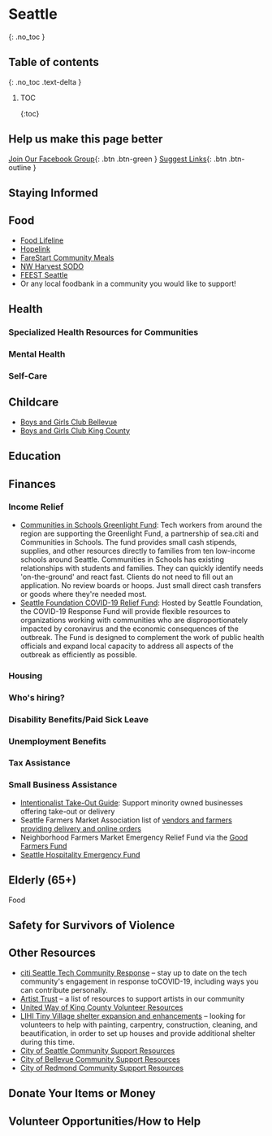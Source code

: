 # Seattle

{: .no\_toc }

## Table of contents

{: .no\_toc .text-delta }

1. TOC

   {:toc}

## Help us make this page better

 [Join Our Facebook Group](https://www.facebook.com/groups/coronawhatnow){: .btn .btn-green } [Suggest Links](https://docs.google.com/document/d/1pQir0-VroO1SmmBxLTyQK_IxcqDbftEy44TbPyzOqmU/edit?usp=sharing){: .btn .btn-outline }

## Staying Informed

## Food

* [Food Lifeline](https://l.workplace.com/l.php?u=https%3A%2F%2Ffoodlifeline.org%2F&h=AT1b4_37lgTzQe3iX3D9itffeF_wKCLtmLpgGZ0LF7g0dAxEmxJcnzuoOz4BpN1q0IAn9U_wRLzgJhagS14bCuUo7MmYD2F93Bb6voQeTceeLrsmestlkB9ooOC-dsipX2zbsKsjYYLAXlBt5Ko6B7DClwicIbcJJTPZXw)
* [Hopelink](https://l.workplace.com/l.php?u=https%3A%2F%2Fwww.hopelink.org%2F%3Fgclid%3DEAIaIQobChMIm4SBp4Gj6AIVmSCtBh3LFA4MEAAYASAAEgJJfPD_BwE&h=AT0v-RTiGrCqiMvTNQaArslNrUIyeW8v4-wjl4ShC_i7MMDvVRV-rqEZdc7E1_lQYvJP7kka3Hbwk1g54SwNNIJ4KlrwWtdz1n7um6Pb4korL9SQY4cGUNtOUS7q2-zk-VrYIkuuQVjbrBzExLx1smGriWxs2lRC69DTMg)
* [FareStart Community Meals](https://www.farestart.org/responding-covid-19)
* [NW Harvest SODO](https://www.northwestharvest.org/sodo-community-market?gclid=EAIaIQobChMI-7K0lIql6AIVaCCtBh1SugEzEAAYASAAEgKcivD_BwE)
* [FEEST Seattle](https://www.feestseattle.org/)
* Or any local foodbank in a community you would like to support!

## Health

### Specialized Health Resources for Communities

### Mental Health

### Self-Care

## Childcare

* [Boys and Girls Club Bellevue](http://www.bgcbellevue.org/)
* [Boys and Girls Club King County](https://positiveplace.org/)

## Education

## Finances

### Income Relief

* [Communities in Schools Greenlight Fund](https://l.workplace.com/l.php?u=https%3A%2F%2Fseaciti.org%2Fgreenlight-covid-19%2F&h=AT0Vz0d_pgaX0lnx0NqAbqx3Zn6nIIUhjREjOPZeiGdrDph3GuWqpH6wyfSgtzr8BNmi9nqQDCmaA60lYPef7mWrcDoai0uqSCCYsdxkFL9xZ3gSv1IdMIP4LCU09ZvnNyIau3d9G7Y9bkd6IwVKcSXESvJtIfBeukwE_Q): Tech workers from around the region are supporting the Greenlight Fund, a partnership of sea.citi and Communities in Schools. The fund provides small cash stipends, supplies, and other resources directly to families from ten low-income schools around Seattle. Communities in Schools has existing relationships with students and families. They can quickly identify needs 'on-the-ground' and react fast. Clients do not need to fill out an application. No review boards or hoops. Just small direct cash transfers or goods where they're needed most.
* [Seattle Foundation COVID-19 Relief Fund](https://l.workplace.com/l.php?u=https%3A%2F%2Fwww.seattlefoundation.org%2Fcommunityimpact%2Fcivic-leadership%2Fcovid-19-response-fund&h=AT03nOnzpK5y9yzE-l7YFGWLwTF9k-cjlRkh7vP0Tubh-vhdlMRuCE-QWOWw9ECjnHU0BOMh15d56veLq6seDQiir_jxaqIw30DGprxtZl7Ki8T4lv8G8j3KzLefoOIGeCPX2-afA3NlrNTfzyGSYK_vZQCOpVbhOa6JVw): Hosted by Seattle Foundation, the COVID-19 Response Fund will provide flexible resources to organizations working with communities who are disproportionately impacted by coronavirus and the economic consequences of the outbreak. The Fund is designed to complement the work of public health officials and expand local capacity to address all aspects of the outbreak as efficiently as possible.

### Housing

### Who's hiring?

### Disability Benefits/Paid Sick Leave

### Unemployment Benefits

### Tax Assistance

### Small Business Assistance

* [Intentionalist Take-Out Guide](https://intentionalist.com/b/?listing_tag%5B0%5D=delivery&listing_tag%5B1%5D=takeout): Support minority owned businesses offering take-out or delivery
* Seattle Farmers Market Association list of [vendors and farmers providing delivery and online orders](http://www.sfmamarkets.com/?fbclid=IwAR1extoz7MdhmUKiUQ-x35se1RxeFQN9wtz0YmpI0TwH_gixPOMDxwwh0Aw)
* Neighborhood Farmers Market Emergency Relief Fund via the [Good Farmers Fund](https://l.workplace.com/l.php?u=https%3A%2F%2Fseattlefarmersmarkets.org%2Fhelp-us-grow%2Fdonate&h=AT0NXGjs96e13vMcAMl_dJHzErlmQrrsEWS_QNX3YAU15wTNxW1htdxU7K0GfkTNdbXFtQgUyiLV4Tch6MAj0Prl2RhaLxkfselSBRg6iiqu-7jxXScUXO87NuzuwWwOj3KWS3rmD1-w2hQOlFiMGUHE-K0P-MoaWjIWdg)
* [Seattle Hospitality Emergency Fund](https://l.workplace.com/l.php?u=https%3A%2F%2Fwww.gofundme.com%2Ff%2Fseattle-hospitality-emergency-fund&h=AT09QtXjlMwZwYGU47scYTDu4T-cDnYqkLhXEK-l4l1FEygMUEELK6dkFWH0ZHcLeAF7O81TrXYaaswc3SVS6x1R9j6iFBPW64fKwiFC-1skkq-LIWyYZAEU1_9iALL7HiTd1UxnVDg-2cDvgdgmO2NV7cwy3pNNGzG-GA)

## Elderly \(65+\)

Food

## Safety for Survivors of Violence

## Other Resources

* [citi Seattle Tech Community Response](https://l.workplace.com/l.php?u=https%3A%2F%2Fseaciti.org%2Finform%2Fseattle-tech-covid-19-response%2F&h=AT2ghHU3AN6E1XsCpTQcA9znhF-T0p5I1KsHfmHvIKHMiS4uBesdMSPU2d6aGEoSEt3ufSleyDMJeZB39-DGQr5_saEjJnUFQ4ww5PzUunsTPhgg5n1PaHAf-aW_iOtU9qV4qKMx0UqiKSnrOAa6PyMBcyBzA8Vm69P5GA) – stay up to date on the tech community's engagement in response toCOVID-19, including ways you can contribute personally.
* [Artist Trust](https://l.workplace.com/l.php?u=https%3A%2F%2Fartisttrust.org%2Fcovid-19-resources-list%2F&h=AT3JTr8Q6CnF3IfsAPhy5lPlZ6gw_dhz8MvjQt9CZchUI5O_Lm2g1OlOsZXYoBseKF223aOZXBXoLHgN0bcgV84uA8wHkfEN_hJl_L9QrX1GykH8TPQ9jRTYThXnTk-5AdgQ38ROo38n0NWGQIIUVFu0WavKPJxBQRTJRg) – a list of resources to support artists in our community
* [United Way of King County Volunteer Resources](https://volunteer.uwkc.org/need/?q&age&agency_id&county&dateOn&distance&zip&need_impact_area&need_init_id=2932&qualification_id&cat_id&meta%5B0%5D&meta%5B1%5D&meta%5B2%5D&allowTeams&ug_id&s=1&_ga=2.60794413.1282630099.1584500808-1233197955.1584057357)
* [LIHI Tiny Village shelter expansion and enhancements](https://l.workplace.com/l.php?u=http%3A%2F%2Fweb-extract.constantcontact.com%2Fv1%2Fsocial_annotation_v2%3Fpermalink_uri%3Dhttps%253A%252F%252Fmyemail.constantcontact.com%252FURGENT--VOLUNTEERS-NEEDED-.html%253Fsoid%253D1103692006784%2526aid%253DecMbntiTrTw%26image_url%3Dhttps%253A%252F%252Ffiles.constantcontact.com%252F0858b29f001%252F1d4ebd6b-adda-4287-9f99-ce360e763262.jpg%26fbclid%3DIwAR0EC3_Z43yQX1-bJ3rK0y-SkhHhDUk6kBKYqYl1sLRzR_OzY9R0dQHES9Y&h=AT1LIoVQTj07sniCkQr9KmCUCYDWclkEWNV_POpsMi03UIPWsS60oTUIkNDDyHys53Vn51rZNCr1dNSULTQa_UdZ-OOa0PP3-FlIWiuV5UZzJmJmewZ_eFrD8N5CMk3llG_53GphRyxaQvaSCxr_45NdCPfzcxIUQv5Ccg) – looking for volunteers to help with painting, carpentry, construction, cleaning, and beautification, in order to set up houses and provide additional shelter during this time.
* [City of Seattle Community Support Resources](https://l.workplace.com/l.php?u=http%3A%2F%2Fwww.seattle.gov%2Fmayor%2Fcovid-19%23food&h=AT0A8xJCT6iOOigF3r83342KuCW1G1RldGe8KbtNBGLVmd7ErKgo6EWJNLhsazmyu8oGyXgTA_RbMUrNWsDbouWlfV4eKmc8aLZrzSmB3ZvzO5EXnPBIktHw5qxOGkkoUe0vrJsOc3TdGHxhBz4TuOkTio0nvL6BYBy7lg)
* [City of Bellevue Community Support Resources](https://l.workplace.com/l.php?u=https%3A%2F%2Fbellevuewa.gov%2Fcity-government%2Fdepartments%2Fcity-managers-office%2Fcommunications%2Femergencies-and-extreme-weather-0&h=AT1RkkfYiOjkTi6oSuVrq0We1pzZyORB_pExAHG0Gsk-LWkBpfudnjoGvDUzH6fY7CaQzSoNDNuJaFl9wqAKdphVgJlWiZjL7_t1ZJsYZm4ffgJi7mJAoQXLG4hgHGO7dHgnJgRa1XWW8N4j-Nx9YoJMr95DxBeWny9VYw)
* [City of Redmond Community Support Resources](https://www.redmond.gov/1365/How-You-Can-Help)

## Donate Your Items or Money

## Volunteer Opportunities/How to Help

